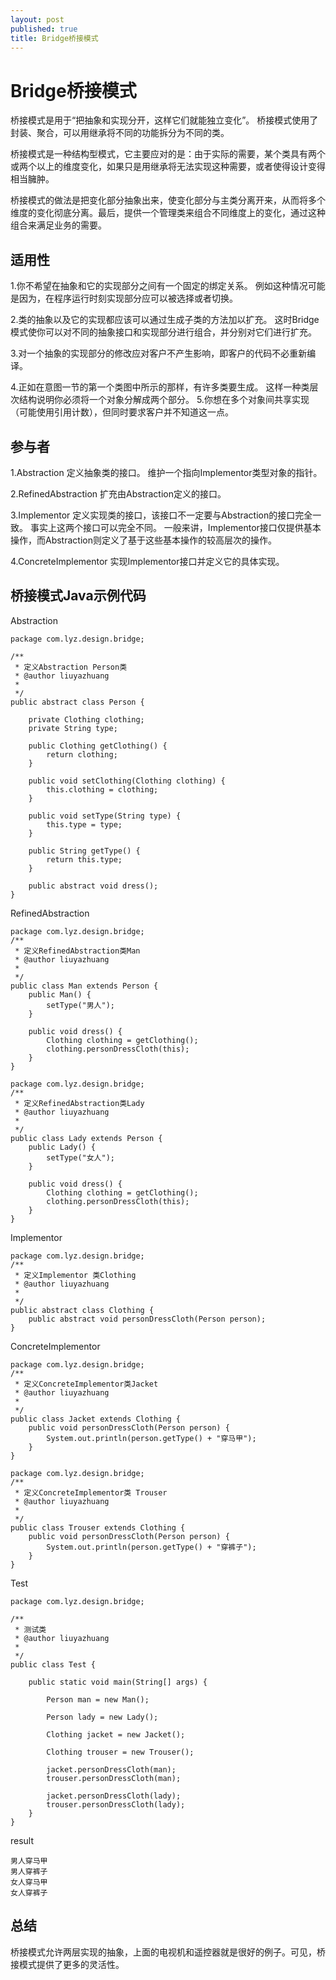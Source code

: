 ```yaml
---
layout: post
published: true
title: Bridge桥接模式
---
```

# Bridge桥接模式

桥接模式是用于“把抽象和实现分开，这样它们就能独立变化”。 桥接模式使用了封装、聚合，可以用继承将不同的功能拆分为不同的类。

桥接模式是一种结构型模式，它主要应对的是：由于实际的需要，某个类具有两个或两个以上的维度变化，如果只是用继承将无法实现这种需要，或者使得设计变得相当臃肿。

桥接模式的做法是把变化部分抽象出来，使变化部分与主类分离开来，从而将多个维度的变化彻底分离。最后，提供一个管理类来组合不同维度上的变化，通过这种组合来满足业务的需要。

## 适用性

1.你不希望在抽象和它的实现部分之间有一个固定的绑定关系。 例如这种情况可能是因为，在程序运行时刻实现部分应可以被选择或者切换。

2.类的抽象以及它的实现都应该可以通过生成子类的方法加以扩充。 这时Bridge模式使你可以对不同的抽象接口和实现部分进行组合，并分别对它们进行扩充。 

3.对一个抽象的实现部分的修改应对客户不产生影响，即客户的代码不必重新编译。 

4.正如在意图一节的第一个类图中所示的那样，有许多类要生成。 这样一种类层次结构说明你必须将一个对象分解成两个部分。 5.你想在多个对象间共享实现（可能使用引用计数），但同时要求客户并不知道这一点。

## 参与者

1.Abstraction 
       定义抽象类的接口。 维护一个指向Implementor类型对象的指针。 
       
2.RefinedAbstraction 
      扩充由Abstraction定义的接口。 
      
3.Implementor
      定义实现类的接口，该接口不一定要与Abstraction的接口完全一致。 事实上这两个接口可以完全不同。 一般来讲，Implementor接口仅提供基本操作，而Abstraction则定义了基于这些基本操作的较高层次的操作。
      
4.ConcreteImplementor
     实现Implementor接口并定义它的具体实现。
     
## 桥接模式Java示例代码
   
Abstraction

    package com.lyz.design.bridge;  

    /** 
     * 定义Abstraction Person类 
     * @author liuyazhuang 
     * 
     */  
    public abstract class Person {  

        private Clothing clothing;  
        private String type;  

        public Clothing getClothing() {  
            return clothing;  
        }  

        public void setClothing(Clothing clothing) {  
            this.clothing = clothing;  
        }  

        public void setType(String type) {  
            this.type = type;  
        }  

        public String getType() {  
            return this.type;  
        }  

        public abstract void dress();  
    }  

RefinedAbstraction

    package com.lyz.design.bridge;  
    /** 
     * 定义RefinedAbstraction类Man 
     * @author liuyazhuang 
     * 
     */  
    public class Man extends Person {  
        public Man() {  
            setType("男人");  
        }  

        public void dress() {  
            Clothing clothing = getClothing();  
            clothing.personDressCloth(this);  
        }  
    }  

    package com.lyz.design.bridge;  
    /** 
     * 定义RefinedAbstraction类Lady 
     * @author liuyazhuang 
     * 
     */  
    public class Lady extends Person {  
        public Lady() {  
            setType("女人");  
        }  

        public void dress() {  
            Clothing clothing = getClothing();  
            clothing.personDressCloth(this);  
        }  
    }  

Implementor

    package com.lyz.design.bridge;  
    /** 
     * 定义Implementor 类Clothing 
     * @author liuyazhuang 
     * 
     */  
    public abstract class Clothing {  
        public abstract void personDressCloth(Person person);  
    }  

ConcreteImplementor

    package com.lyz.design.bridge;  
    /** 
     * 定义ConcreteImplementor类Jacket 
     * @author liuyazhuang 
     * 
     */  
    public class Jacket extends Clothing {  
        public void personDressCloth(Person person) {  
            System.out.println(person.getType() + "穿马甲");  
        }  
    }  

    package com.lyz.design.bridge;  
    /** 
     * 定义ConcreteImplementor类 Trouser 
     * @author liuyazhuang 
     * 
     */  
    public class Trouser extends Clothing {  
        public void personDressCloth(Person person) {  
            System.out.println(person.getType() + "穿裤子");  
        }  
    }  

Test

    package com.lyz.design.bridge;  

    /** 
     * 测试类 
     * @author liuyazhuang 
     * 
     */  
    public class Test {  

        public static void main(String[] args) {  

            Person man = new Man();  

            Person lady = new Lady();  

            Clothing jacket = new Jacket();  

            Clothing trouser = new Trouser();  

            jacket.personDressCloth(man);  
            trouser.personDressCloth(man);  

            jacket.personDressCloth(lady);  
            trouser.personDressCloth(lady);  
        }  
    }  

result

    男人穿马甲  
    男人穿裤子  
    女人穿马甲  
    女人穿裤子
   
   
## 总结

桥接模式允许两层实现的抽象，上面的电视机和遥控器就是很好的例子。可见，桥接模式提供了更多的灵活性。
